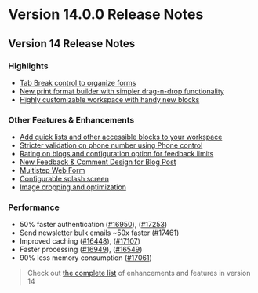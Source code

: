 # Version 14.0.0 Release Notes

## Version 14 Release Notes

### Highlights

- [Tab Break control to organize forms](https://github.com/dontmanage/dontmanage/pull/13036)
- [New print format builder with simpler drag-n-drop functionality](https://github.com/dontmanage/dontmanage/pull/14134)
- [Highly customizable workspace with handy new blocks](https://github.com/dontmanage/dontmanage/pull/13152)

### Other Features & Enhancements

- [Add quick lists and other accessible blocks to your workspace](https://github.com/dontmanage/dontmanage/pull/13152)
- [Stricter validation on phone number using Phone control](https://github.com/dontmanage/dontmanage/pull/15538)
- [Rating on blogs and configuration option for feedback limits](https://github.com/dontmanage/dontmanage/pull/14614)
- [New Feedback & Comment Design for Blog Post](https://github.com/dontmanage/dontmanage/pull/14614)
- [Multistep Web Form](https://github.com/dontmanage/dontmanage/pull/14978)
- [Configurable splash screen](https://github.com/dontmanage/dontmanage/pull/17006)
- [Image cropping and optimization](https://github.com/dontmanage/dontmanage/pull/13835)

### Performance

- 50% faster authentication ([#16950](https://github.com/dontmanage/dontmanage/pull/16950)), ([#17253](https://github.com/dontmanage/dontmanage/pull/17253))
- Send newsletter bulk emails ~50x faster ([#17461](https://github.com/dontmanage/dontmanage/pull/17461))
- Improved caching ([#16448](https://github.com/dontmanage/dontmanage/pull/16448)), ([#17107](https://github.com/dontmanage/dontmanage/pull/17107))
- Faster processing ([#16949](https://github.com/dontmanage/dontmanage/pull/16949)), ([#16549](https://github.com/dontmanage/dontmanage/pull/16549))
- 90% less memory consumption ([#17061](https://github.com/dontmanage/dontmanage/pull/17061))

> Check out [the complete list](https://github.com/dontmanage/dontmanage/issues/17532) of enhancements and features in version 14
